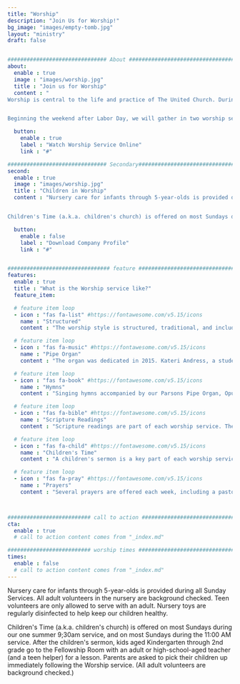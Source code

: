 ```yaml
---
title: "Worship"
description: "Join Us for Worship!"
bg_image: "images/empty-tomb.jpg"
layout: "ministry"
draft: false


############################### About #####################################
about:
  enable : true
  image : "images/worship.jpg"
  title : "Join us for Worship"
  content : "
Worship is central to the life and practice of The United Church. During the summer (Memorial Day weekend hrough Labor Day weekend), we have one worship service, which begins at 9:30 AM.  


Beginning the weekend after Labor Day, we will gather in two worship services each week (8:45 AM and 11:00 AM). These two services will continue through the weekend before Memorial Day."

  button:
    enable : true
    label : "Watch Worship Service Online"
    link : "#"

############################### Secondary###############################
second:
  enable : true
  image : "images/worship.jpg"
  title : "Children in Worship"
  content : "Nursery care for infants through 5-year-olds is provided during all Sunday Services. All adult volunteers in the nursery are background checked. Teen volunteers are only allowed to serve with an adult. Nursery toys are regularly disinfected to help keep our children healthy.


Children's Time (a.k.a. children's church) is offered on most Sundays during our one summer 9;30am service, and on most Sundays during the 11:00 AM service.  After the children's sermon, kids aged Kindergarten through 2nd grade go to the Fellowship Room with an adult or high-school-aged teacher (and a teen helper) for a lesson. Parents are asked to pick their children up immediately following the Worship service. (All adult volunteers are background checked.)"

  button:
    enable : false
    label : "Download Company Profile"
    link : "#"


################################ feature #################################
features:
  enable : true
  title : "What is the Worship service like?"
  feature_item:

  # feature item loop
  - icon : "fas fa-list" #https://fontawesome.com/v5.15/icons
    name : "Structured"
    content : "The worship style is structured, traditional, and includes a 20-minute sermon"

  # feature item loop
  - icon : "fas fa-music" #https://fontawesome.com/v5.15/icons
    name : "Pipe Organ"
    content : "The organ was dedicated in 2015. Kateri Andress, a student at Eastman School of Music in Rochester, plays the organ each week."

  # feature item loop
  - icon : "fas fa-book" #https://fontawesome.com/v5.15/icons
    name : "Hymns"
    content : "Singing hymns accompanied by our Parsons Pipe Organ, Opus 4. The organ is also used for concerts throughout the year."

  # feature item loop
  - icon : "fas fa-bible" #https://fontawesome.com/v5.15/icons
    name : "Scripture Readings"
    content : "Scripture readings are part of each worship service. The sermon is bible focused rather than topical."

  # feature item loop
  - icon : "fas fa-child" #https://fontawesome.com/v5.15/icons
    name : "Children's Time"
    content : "A children's sermon is a key part of each worship service. The children are invited to the front each week to join the pastor or another volunteer."

  # feature item loop
  - icon : "fas fa-pray" #https://fontawesome.com/v5.15/icons
    name : "Prayers"
    content : "Several prayers are offered each week, including a pastoral prayer. During the pastoral prayer, we pray for our world, our community, and our church family."



########################## call to action #################################
cta:
  enable : true
  # call to action content comes from "_index.md"

########################## worship times #################################
times:
  enable : false
  # call to action content comes from "_index.md"
---
```




Nursery care for infants through 5-year-olds is provided during all Sunday Services. All adult volunteers in the nursery are background checked. Teen volunteers are only allowed to serve with an adult. Nursery toys are regularly disinfected to help keep our children healthy.

Children's Time (a.k.a. children's church) is offered on most Sundays during our one summer 9;30am service, and on most Sundays during the 11:00 AM service.  After the children's sermon, kids aged Kindergarten through 2nd grade go to the Fellowship Room with an adult or high-school-aged teacher (and a teen helper) for a lesson. Parents are asked to pick their children up immediately following the Worship service. (All adult volunteers are background checked.)
